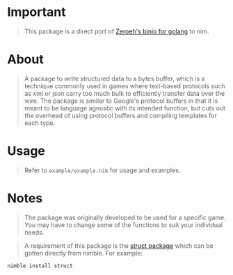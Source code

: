 # Important
> This package is a direct port of [Zeroeh's binio for golang](https://github.com/Zeroeh/binio) to nim.

# About
> A package to write structured data to a bytes buffer, which is a technique commonly used in games where text-based protocols such as xml or json carry too much bulk to efficiently transfer data over the wire. The package is similar to Google's protocol buffers in that it is meant to be language agnostic with its intended function, but cuts out the overhead of using protocol buffers and compiling templates for each type.

# Usage
> Refer to `example/example.nim` for usage and examples.
    
# Notes
> The package was originally developed to be used for a specific game. You may have to change some of the functions to suit your individual needs.

> A requirement of this package is the [struct package](https://github.com/OpenSystemsLab/struct.nim) which can be gotten directly from nimble. For example:
```
nimble install struct
```